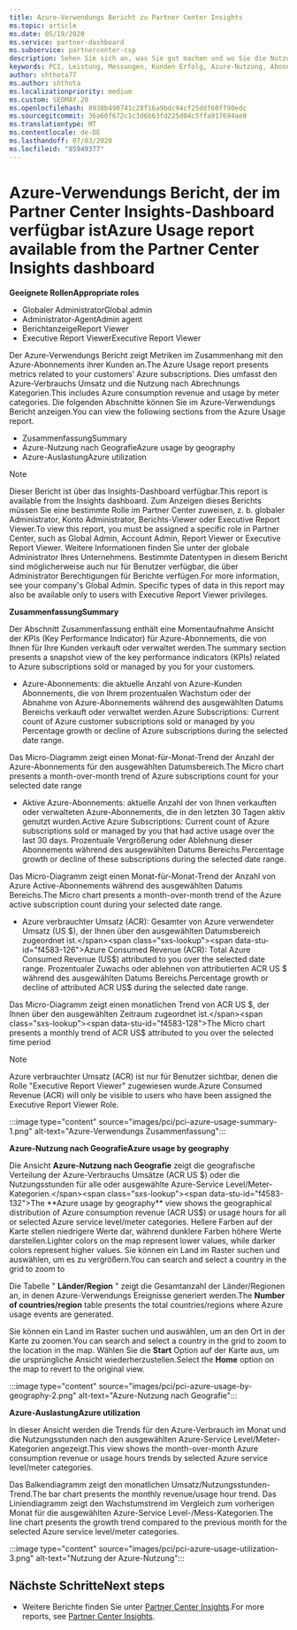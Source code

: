 ```yaml
---
title: Azure-Verwendungs Bericht zu Partner Center Insights
ms.topic: article
ms.date: 05/19/2020
ms.service: partner-dashboard
ms.subservice: partnercenter-csp
description: Sehen Sie sich an, was Sie gut machen und wo Sie die Nutzung von Azure-Abonnements verbessern können, die Sie für Ihre Kunden verkaufen oder verwalten.
keywords: PCI, Leistung, Messungen, Kunden Erfolg, Azure-Nutzung, Abonnements, Analysen, Bericht
author: shthota77
ms.author: shthota
ms.localizationpriority: medium
ms.custom: SEOMAY.20
ms.openlocfilehash: 8938b490741c28f16a9bdc94cf25ddf60ff90edc
ms.sourcegitcommit: 36a60f672c1c3d6b63fd225d04c5ffa917694ae0
ms.translationtype: MT
ms.contentlocale: de-DE
ms.lasthandoff: 07/03/2020
ms.locfileid: "85949377"
---
```

# <a name="azure-usage-report-available-from-the-partner-center-insights-dashboard"></a><span data-ttu-id="f4583-104">Azure-Verwendungs Bericht, der im Partner Center Insights-Dashboard verfügbar ist</span><span class="sxs-lookup"><span data-stu-id="f4583-104">Azure Usage report available from the Partner Center Insights dashboard</span></span>

<span data-ttu-id="f4583-105">**Geeignete Rollen**</span><span class="sxs-lookup"><span data-stu-id="f4583-105">**Appropriate roles**</span></span>
- <span data-ttu-id="f4583-106">Globaler Administrator</span><span class="sxs-lookup"><span data-stu-id="f4583-106">Global admin</span></span>
- <span data-ttu-id="f4583-107">Administrator-Agent</span><span class="sxs-lookup"><span data-stu-id="f4583-107">Admin agent</span></span>
- <span data-ttu-id="f4583-108">Berichtanzeige</span><span class="sxs-lookup"><span data-stu-id="f4583-108">Report Viewer</span></span>
- <span data-ttu-id="f4583-109">Executive Report Viewer</span><span class="sxs-lookup"><span data-stu-id="f4583-109">Executive Report Viewer</span></span>

<span data-ttu-id="f4583-110">Der Azure-Verwendungs Bericht zeigt Metriken im Zusammenhang mit den Azure-Abonnements ihrer Kunden an.</span><span class="sxs-lookup"><span data-stu-id="f4583-110">The Azure Usage report presents metrics related to your customers’ Azure subscriptions.</span></span> <span data-ttu-id="f4583-111">Dies umfasst den Azure-Verbrauchs Umsatz und die Nutzung nach Abrechnungs Kategorien.</span><span class="sxs-lookup"><span data-stu-id="f4583-111">This includes Azure consumption revenue and usage by meter categories.</span></span> <span data-ttu-id="f4583-112">Die folgenden Abschnitte können Sie im Azure-Verwendungs Bericht anzeigen.</span><span class="sxs-lookup"><span data-stu-id="f4583-112">You can view the following sections from the Azure Usage report.</span></span>

- <span data-ttu-id="f4583-113">Zusammenfassung</span><span class="sxs-lookup"><span data-stu-id="f4583-113">Summary</span></span>
- <span data-ttu-id="f4583-114">Azure-Nutzung nach Geografie</span><span class="sxs-lookup"><span data-stu-id="f4583-114">Azure usage by geography</span></span>
- <span data-ttu-id="f4583-115">Azure-Auslastung</span><span class="sxs-lookup"><span data-stu-id="f4583-115">Azure utilization</span></span>

 > [!NOTE]
 > <span data-ttu-id="f4583-116">Dieser Bericht ist über das Insights-Dashboard verfügbar.</span><span class="sxs-lookup"><span data-stu-id="f4583-116">This report is available from the Insights dashboard.</span></span> <span data-ttu-id="f4583-117">Zum Anzeigen dieses Berichts müssen Sie eine bestimmte Rolle im Partner Center zuweisen, z. b. globaler Administrator, Konto Administrator, Berichts-Viewer oder Executive Report Viewer.</span><span class="sxs-lookup"><span data-stu-id="f4583-117">To view this report, you must be assigned a specific role in Partner Center, such as Global Admin, Account Admin, Report Viewer or Executive Report Viewer.</span></span> <span data-ttu-id="f4583-118">Weitere Informationen finden Sie unter der globale Administrator Ihres Unternehmens. Bestimmte Datentypen in diesem Bericht sind möglicherweise auch nur für Benutzer verfügbar, die über Administrator Berechtigungen für Berichte verfügen.</span><span class="sxs-lookup"><span data-stu-id="f4583-118">For more information, see your company's Global Admin. Specific types of data in this report may also be available only to users with Executive Report Viewer privileges.</span></span>

<span data-ttu-id="f4583-119">**Zusammenfassung**</span><span class="sxs-lookup"><span data-stu-id="f4583-119">**Summary**</span></span>

<span data-ttu-id="f4583-120">Der Abschnitt Zusammenfassung enthält eine Momentaufnahme Ansicht der KPIs (Key Performance Indicator) für Azure-Abonnements, die von Ihnen für Ihre Kunden verkauft oder verwaltet werden.</span><span class="sxs-lookup"><span data-stu-id="f4583-120">The summary section presents a snapshot view of the key performance indicators (KPIs) related to Azure subscriptions sold or managed by you for your customers.</span></span>  

- <span data-ttu-id="f4583-121">Azure-Abonnements: die aktuelle Anzahl von Azure-Kunden Abonnements, die von Ihrem prozentualen Wachstum oder der Abnahme von Azure-Abonnements während des ausgewählten Datums Bereichs verkauft oder verwaltet werden.</span><span class="sxs-lookup"><span data-stu-id="f4583-121">Azure Subscriptions: Current count of Azure customer subscriptions sold or managed by you Percentage growth or decline of Azure subscriptions during the selected date range.</span></span>

<span data-ttu-id="f4583-122">Das Micro-Diagramm zeigt einen Monat-für-Monat-Trend der Anzahl der Azure-Abonnements für den ausgewählten Datumsbereich.</span><span class="sxs-lookup"><span data-stu-id="f4583-122">The Micro chart presents a month-over-month trend of Azure subscriptions count for your selected date range</span></span>
- <span data-ttu-id="f4583-123">Aktive Azure-Abonnements: aktuelle Anzahl der von Ihnen verkauften oder verwalteten Azure-Abonnements, die in den letzten 30 Tagen aktiv genutzt wurden.</span><span class="sxs-lookup"><span data-stu-id="f4583-123">Active Azure Subscriptions: Current count of Azure subscriptions sold or managed by you that had active usage over the last 30 days.</span></span>
<span data-ttu-id="f4583-124">Prozentuale Vergrößerung oder Ablehnung dieser Abonnements während des ausgewählten Datums Bereichs.</span><span class="sxs-lookup"><span data-stu-id="f4583-124">Percentage growth or decline of these subscriptions during the selected date range.</span></span>

<span data-ttu-id="f4583-125">Das Micro-Diagramm zeigt einen Monat-für-Monat-Trend der Anzahl von Azure Active-Abonnements während des ausgewählten Datums Bereichs.</span><span class="sxs-lookup"><span data-stu-id="f4583-125">The Micro chart presents a month-over-month trend of the Azure active subscription count during your selected date range.</span></span>

- <span data-ttu-id="f4583-126">Azure verbrauchter Umsatz (ACR): Gesamter von Azure verwendeter Umsatz (US $), der Ihnen über den ausgewählten Datumsbereich zugeordnet ist.</span><span class="sxs-lookup"><span data-stu-id="f4583-126">Azure Consumed Revenue (ACR): Total Azure Consumed Revenue (US$) attributed to you over the selected date range.</span></span>
<span data-ttu-id="f4583-127">Prozentualer Zuwachs oder ablehnen von attributierten ACR US $ während des ausgewählten Datums Bereichs.</span><span class="sxs-lookup"><span data-stu-id="f4583-127">Percentage growth or decline of attributed ACR US$ during the selected date range.</span></span> 

<span data-ttu-id="f4583-128">Das Micro-Diagramm zeigt einen monatlichen Trend von ACR US $, der Ihnen über den ausgewählten Zeitraum zugeordnet ist.</span><span class="sxs-lookup"><span data-stu-id="f4583-128">The Micro chart presents a monthly trend of ACR US$ attributed to you over the selected time period</span></span>


> [!NOTE]
 > <span data-ttu-id="f4583-129">Azure verbrauchter Umsatz (ACR) ist nur für Benutzer sichtbar, denen die Rolle "Executive Report Viewer" zugewiesen wurde.</span><span class="sxs-lookup"><span data-stu-id="f4583-129">Azure Consumed Revenue (ACR) will only be visible to users who have been assigned the Executive Report Viewer Role.</span></span>

:::image type="content" source="images/pci/pci-azure-usage-summary-1.png" alt-text="Azure-Verwendungs Zusammenfassung":::

<span data-ttu-id="f4583-131">**Azure-Nutzung nach Geografie**</span><span class="sxs-lookup"><span data-stu-id="f4583-131">**Azure usage by geography**</span></span>

<span data-ttu-id="f4583-132">Die Ansicht **Azure-Nutzung nach Geografie** zeigt die geografische Verteilung der Azure-Verbrauchs Umsätze (ACR US $) oder die Nutzungsstunden für alle oder ausgewählte Azure-Service Level/Meter-Kategorien.</span><span class="sxs-lookup"><span data-stu-id="f4583-132">The **Azure usage by geography** view shows the geographical distribution of Azure consumption revenue (ACR US$) or usage hours for all or selected Azure service level/meter categories.</span></span> <span data-ttu-id="f4583-133">Hellere Farben auf der Karte stellen niedrigere Werte dar, während dunklere Farben höhere Werte darstellen.</span><span class="sxs-lookup"><span data-stu-id="f4583-133">Lighter colors on the map represent lower values, while darker colors represent higher values.</span></span> <span data-ttu-id="f4583-134">Sie können ein Land im Raster suchen und auswählen, um es zu vergrößern.</span><span class="sxs-lookup"><span data-stu-id="f4583-134">You can search and select a country in the grid to zoom to</span></span> 

<span data-ttu-id="f4583-135">Die Tabelle " **Länder/Region** " zeigt die Gesamtanzahl der Länder/Regionen an, in denen Azure-Verwendungs Ereignisse generiert werden.</span><span class="sxs-lookup"><span data-stu-id="f4583-135">The **Number of countries/region** table presents the total countries/regions where Azure usage events are generated.</span></span>

<span data-ttu-id="f4583-136">Sie können ein Land im Raster suchen und auswählen, um an den Ort in der Karte zu zoomen.</span><span class="sxs-lookup"><span data-stu-id="f4583-136">You can search and select a country in the grid to zoom to the location in the map.</span></span> <span data-ttu-id="f4583-137">Wählen Sie die **Start** Option auf der Karte aus, um die ursprüngliche Ansicht wiederherzustellen.</span><span class="sxs-lookup"><span data-stu-id="f4583-137">Select the **Home** option on the map to revert to the original view.</span></span>

:::image type="content" source="images/pci/pci-azure-usage-by-geography-2.png" alt-text="Azure-Nutzung nach Geografie":::

<span data-ttu-id="f4583-139">**Azure-Auslastung**</span><span class="sxs-lookup"><span data-stu-id="f4583-139">**Azure utilization**</span></span>

<span data-ttu-id="f4583-140">In dieser Ansicht werden die Trends für den Azure-Verbrauch im Monat und die Nutzungsstunden nach den ausgewählten Azure-Service Level/Meter-Kategorien angezeigt.</span><span class="sxs-lookup"><span data-stu-id="f4583-140">This view shows the month-over-month Azure consumption revenue or usage hours trends by selected Azure service level/meter categories.</span></span> 

<span data-ttu-id="f4583-141">Das Balkendiagramm zeigt den monatlichen Umsatz/Nutzungsstunden-Trend.</span><span class="sxs-lookup"><span data-stu-id="f4583-141">The bar chart presents the monthly revenue/usage hour trend.</span></span> <span data-ttu-id="f4583-142">Das Liniendiagramm zeigt den Wachstumstrend im Vergleich zum vorherigen Monat für die ausgewählten Azure-Service Level-/Mess-Kategorien.</span><span class="sxs-lookup"><span data-stu-id="f4583-142">The line chart presents the growth trend compared to the previous month for the selected Azure service level/meter categories.</span></span>

:::image type="content" source="images/pci/pci-azure-usage-utilization-3.png" alt-text="Nutzung der Azure-Nutzung":::

## <a name="next-steps"></a><span data-ttu-id="f4583-144">Nächste Schritte</span><span class="sxs-lookup"><span data-stu-id="f4583-144">Next steps</span></span>

- <span data-ttu-id="f4583-145">Weitere Berichte finden Sie unter [Partner Center Insights](partner-center-insights.md).</span><span class="sxs-lookup"><span data-stu-id="f4583-145">For more reports, see [Partner Center Insights](partner-center-insights.md).</span></span>
